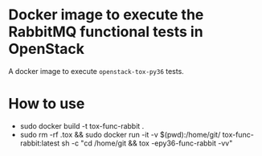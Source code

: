 Docker image to execute the RabbitMQ functional tests in OpenStack
===

A docker image to execute `openstack-tox-py36` tests.

How to use
===

 *  sudo docker build -t tox-func-rabbit .
 *  sudo rm -rf .tox &&  sudo docker run -it -v $(pwd):/home/git/   tox-func-rabbit:latest sh -c "cd /home/git && tox -epy36-func-rabbit -vv"


